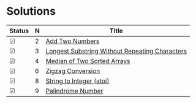 # Solutions

 Status | N |  Title |
--------|---|--------|
 &#9745;| 2 |[Add Two Numbers](https://leetcode.com/problems/two-sum) |
 &#9745;| 3 |[Longest Substring Without Repeating Characters](https://leetcode.com/problems/longest-substring-without-repeating-characters) |
 &#9745;| 4 |[Median of Two Sorted Arrays](https://leetcode.com/problems/median-of-two-sorted-arrays) |
 &#9745;| 6 |[Zigzag Conversion](https://leetcode.com/problems/zigzag-conversion) |
 &#9745;| 8 |[String to Integer (atoi)](https://leetcode.com/problems/string-to-integer-atoi) |
 &#9745;| 9 |[Palindrome Number](https://leetcode.com/problems/palindrome-number) |
